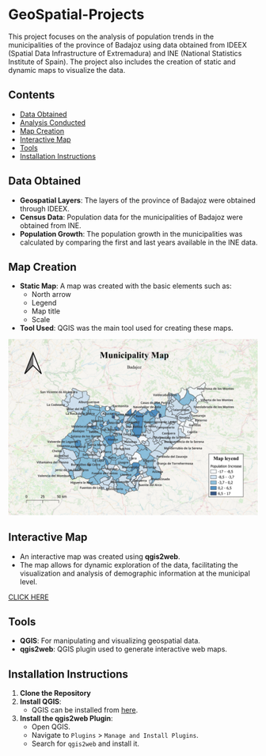 # GeoSpatial-Projects

This project focuses on the analysis of population trends in the municipalities of the province of Badajoz using data obtained from IDEEX (Spatial Data Infrastructure of Extremadura) and INE (National Statistics Institute of Spain). The project also includes the creation of static and dynamic maps to visualize the data.

## Contents

- [Data Obtained](#data-obtained)
- [Analysis Conducted](#analysis-conducted)
- [Map Creation](#map-creation)
- [Interactive Map](#interactive-map)
- [Tools](#tools)
- [Installation Instructions](#installation-instructions)

## Data Obtained

- **Geospatial Layers**: The layers of the province of Badajoz were obtained through IDEEX.
- **Census Data**: Population data for the municipalities of Badajoz were obtained from INE.
- **Population Growth**: The population growth in the municipalities was calculated by comparing the first and last years available in the INE data.

## Map Creation

- **Static Map**: A map was created with the basic elements such as:
  - North arrow
  - Legend
  - Map title
  - Scale
- **Tool Used**: QGIS was the main tool used for creating these maps.

![](/img/Interactive-Map-of-Badajoz/static-map.png)

## Interactive Map

- An interactive map was created using **qgis2web**.
- The map allows for dynamic exploration of the data, facilitating the visualization and analysis of demographic information at the municipal level.

[CLICK HERE](https://heroic-zabaione-177ac3.netlify.app/)

## Tools

- **QGIS**: For manipulating and visualizing geospatial data.
- **qgis2web**: QGIS plugin used to generate interactive web maps.

## Installation Instructions

1. **Clone the Repository**
2. **Install QGIS**:
    - QGIS can be installed from [here](https://qgis.org/en/site/forusers/download.html).
3. **Install the qgis2web Plugin**:
    - Open QGIS.
    - Navigate to `Plugins` > `Manage and Install Plugins`.
    - Search for `qgis2web` and install it.